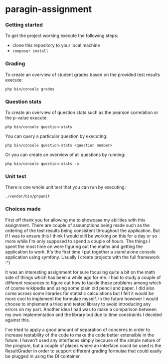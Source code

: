 # paragin-assignment

### Getting started

To get the project working execute the following steps:

 - clone this repository to your local machine
 - `composer install`
 
### Grading

To create an overview of student grades based on the provided test results execute:

`php bin/console grades`

### Question stats

To create an overview of question stats such as the pearson correlation or the p-value exucute:

`php bin/console question-stats`

You can query a particular question by executing:

`php bin/console question-stats <question number>`

Or you can create an overview of all questions by running:

`php bin/console question-stats -a`

### Unit test

There is one whole unit test that you can run by executing:

`./vendor/bin/phpunit`

### Choices made

First off thank you for allowing me to showcase my abilities with this assignment. There are 
couple of assumptions being made such as the ordering of the test results being consistent
throughout the application. But if I was to ensure this I think I would still be working on this 
for a day or so more while I'm only supposed to spend a couple of hours. The things I spent the most time
on were figuring out the maths and getting the application to work. It's the first time I put together a
stand alone console application using symfony. Usually I create projects with the full framework :^)

It was an interesting assignment for sure focusing quite a bit on the math side of things which 
has been a while ago for me. I had to study a couple of different resources to figure out how to tackle 
these problems among which of course wikipedia and using some plain old pencil and paper. I did also come 
across some libraries for statistic calculations but I felt it would be more cool to implement the formulae 
myself. In the future however I would choose to implement a tried and tested library to avoid introducing 
any errors on my part. Another idea I had was to make a comparison between my own implementation and the 
library but due to time constraints I decided against this.

I've tried to apply a good amount of separation of concerns in order to increase testability of the code
to make the code better extensible in the future. I haven't used any interfaces simply because of the 
simple nature of the program, but a couple of places where an interface could be used is the ResultGrader
in order to support different grading formulae that could easily be plugged in using the DI container.
